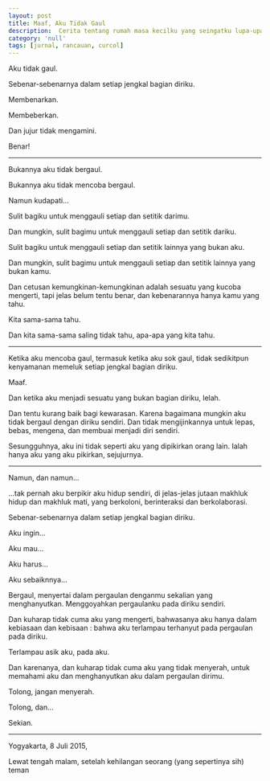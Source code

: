 ```yaml
---
layout: post
title: Maaf, Aku Tidak Gaul
description:  Cerita tentang rumah masa kecilku yang seingatku lupa-upa ingat.
category: 'null'
tags: [jurnal, rancauan, curcol]
---
```


Aku tidak gaul.

Sebenar-sebenarnya dalam setiap jengkal bagian diriku.

Membenarkan.

Membeberkan.

Dan jujur tidak mengamini.

Benar!

***

Bukannya aku tidak bergaul.

Bukannya aku tidak mencoba bergaul.

Namun kudapati...

Sulit bagiku untuk menggauli setiap dan setitik darimu.

Dan mungkin, sulit bagimu untuk menggauli setiap dan setitik dariku.

Sulit bagiku untuk menggauli setiap dan setitik lainnya yang bukan aku.

Dan mungkin, sulit bagimu untuk menggauli setiap dan setitik lainnya yang bukan kamu.

Dan cetusan kemungkinan-kemungkinan adalah sesuatu yang kucoba mengerti, tapi jelas belum tentu benar, dan kebenarannya hanya kamu yang tahu.

Kita sama-sama tahu.

Dan kita sama-sama saling tidak tahu, apa-apa yang kita tahu.

***

Ketika aku mencoba gaul, termasuk ketika aku sok gaul, tidak sedikitpun kenyamanan memeluk setiap jengkal bagian diriku.

Maaf.

Dan ketika aku menjadi sesuatu yang bukan bagian diriku, lelah.

Dan tentu kurang baik bagi kewarasan. Karena bagaimana mungkin aku tidak bergaul dengan diriku sendiri. Dan tidak mengijinkannya untuk lepas, bebas, mengena, dan membuai menjadi diri sendiri.

Sesungguhnya, aku ini tidak seperti aku yang dipikirkan orang lain. Ialah hanya aku yang aku pikirkan, sejujurnya.

***

Namun, dan namun...

...tak pernah aku berpikir aku hidup sendiri, di jelas-jelas jutaan makhluk hidup dan makhluk mati, yang berkoloni, berinteraksi dan berkolaborasi.

Sebenar-sebenarnya dalam setiap jengkal bagian diriku.

Aku ingin...

Aku mau...

Aku harus...

Aku sebaiknnya...

Bergaul, menyertai dalam pergaulan denganmu sekalian yang menghanyutkan. Menggoyahkan pergaulanku pada diriku sendiri.

Dan kuharap tidak cuma aku yang mengerti, bahwasanya aku hanya dalam kebiasaan dan kebisaan : bahwa aku terlampau terhanyut pada pergaulan pada diriku.

Terlampau asik aku, pada aku.

Dan karenanya, dan kuharap tidak cuma aku yang tidak menyerah, untuk memahami aku dan menghanyutkan aku dalam pergaulan dirimu.

Tolong, jangan menyerah.

Tolong, dan...

Sekian.

***

Yogyakarta, 8 Juli 2015,

Lewat tengah malam, setelah kehilangan seorang (yang sepertinya sih) teman